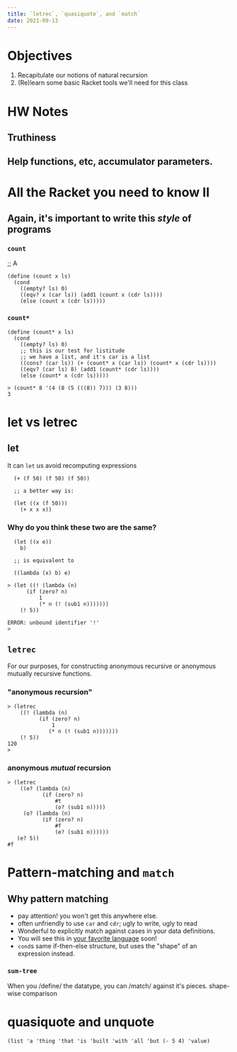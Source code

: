 ```yaml
---
title: `letrec`, `quasiquote`, and `match`
date: 2021-09-13
---
```


# Objectives 

  1. Recapitulate our notions of natural recursion
  1. (Re)learn some basic Racket tools we'll need for this class

# HW Notes

## Truthiness
## Help functions, etc, accumulator parameters. 

# All the Racket you need to know II

## Again, it's important to write this *style* of programs

### `count`

;; A 

```racket
(define (count x ls)
  (cond
    ((empty? ls) 0)
    ((eqv? x (car ls)) (add1 (count x (cdr ls))))
    (else (count x (cdr ls)))))
```

### `count*`

```racket
(define (count* x ls)
  (cond
    ((empty? ls) 0)
    ;; this is our test for listitude 
    ;; we have a list, and it's car is a list
    ((cons? (car ls)) (+ (count* x (car ls)) (count* x (cdr ls))))
    ((eqv? (car ls) 8) (add1 (count* (cdr ls))))
    (else (count* x (cdr ls)))))
```

```racket
> (count* 8 '(4 (8 (5 (((8)) 7))) (3 8)))
3
```

#  let vs letrec 

## let 

It can `let` us avoid recomputing expressions

```racket
  (+ (f 50) (f 50) (f 50))

  ;; a better way is:

  (let ((x (f 50)))
    (+ x x x))
```

### Why do you think these two are the same?

```racket
  (let ((x e))
    b)

  ;; is equivalent to

  ((lambda (x) b) e)
```

```racket
> (let ((! (lambda (n)
      (if (zero? n) 
          1
          (* n (! (sub1 n)))))))
    (! 5))

ERROR: unbound identifier '!'
> 
```
   
## `letrec` 

For our purposes, for constructing anonymous recursive or anonymous mutually recursive functions.

### "anonymous recursion"

```racket
> (letrec 
    ((! (lambda (n)
          (if (zero? n) 
              1
             (* n (! (sub1 n)))))))
    (! 5))
120
>
```

### anonymous *mutual* recursion 

```racket
> (letrec 
    ((e? (lambda (n)
           (if (zero? n) 
               #t
        	   (o? (sub1 n)))))
     (o? (lambda (n)
           (if (zero? n) 
               #f
               (e? (sub1 n))))))
   (e? 5))
#f
```


# Pattern-matching and `match`

## Why pattern matching
   - pay attention! you won't get this anywhere else.
   - often unfriendly to use `car` and `cdr`; ugly to write, ugly to read 
   - Wonderful to explicitly match against cases in your data definitions. 
   - You will see this in [your favorite language](https://www.python.org/dev/peps/pep-0636/) soon!
   - `cond`s same if-then-else structure, but uses the "shape" of an expression instead.


### `sum-tree` 

When you /define/ the datatype, you can /match/ against it's pieces.
shape-wise comparison

# quasiquote and unquote

  `(list 'a 'thing 'that 'is 'built 'with 'all 'but (- 5 4) 'value)`



